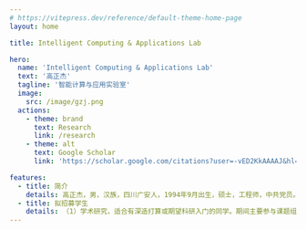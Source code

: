```yaml
---
# https://vitepress.dev/reference/default-theme-home-page
layout: home

title: Intelligent Computing & Applications Lab

hero:
  name: 'Intelligent Computing & Applications Lab'
  text: '高正杰'
  tagline: '智能计算与应用实验室'
  image:
    src: /image/gzj.png
  actions:
    - theme: brand
      text: Research
      link: /research
    - theme: alt
      text: Google Scholar
      link: 'https://scholar.google.com/citations?user=-vED2KkAAAAJ&hl=zh-CN'

features:
  - title: 简介
    details: 高正杰，男，汉族，四川广安人，1994年9月出生，硕士，工程师，中共党员。2020年6月成都信息工程大学计算机应用技术专业毕业，现任吉利学院专任教师，主要承担课程包括自然语言处理、计算机视觉原理与应用，科研方面主要从事自然语言处理（情感分析、大语言模型）领域的研究。曾在成都中电锦江信息产业有限公司（国营第七八四厂）担任网络系统事业部创新中心主任。发表SCI论文7篇，EI论文1篇，代表论文被引500+次（谷歌学术统计）并入选ESI高被引论文，授权发明专利7件，软著20+件。主持市厅级项目1项，参与四川省重点研发项目1项、四川省科技创新苗子工程资助项目1项、装备预研项目2项，承担和参与企业合作项目若干项。现任International Journal of Advanced AI Applications执行主编，具有包括 Journal of Supercomputing、IEEE Access、Journal of Big Data、Knowledge and Information Systems、Social Network Analysis and Mining 、Discover Computing、Engineering Review在内的多个期刊的审稿经历。联系邮箱：gaozhengjie@guc.edu.cn。
  - title: 拟招募学生
    details: （1）学术研究，适合有深造打算或期望科研入门的同学。期间主要参与课题组科研思路、科研项目的落地实施与推进工作，产出软著、专利、论文； （2）智能软件开发，以Python、大语言模型为主，参与企业/个人委托项目，完成实际需求的开发落地工作，目标是熟悉软件开发的全生命周期流程，具有软件独立部署、维护的能力。
---
```

